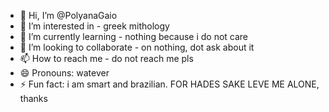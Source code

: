 - 👋 Hi, I’m @PolyanaGaio
- 👀 I’m interested in - greek mithology
- 🌱 I’m currently learning - nothing because i do not care 
- 💞️ I’m looking to collaborate - on nothing, dot ask about it
- 📫 How to reach me - do not reach me pls
- 😄 Pronouns: watever
- ⚡ Fun fact: i am smart and brazilian.
FOR HADES SAKE LEVE ME ALONE, thanks
<!---
PolyanaGaio/PolyanaGaio is a ✨ special ✨ repository because its `README.md` (this file) appears on your GitHub profile.
You can click the Preview link to take a look at your changes.
--->
